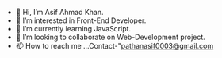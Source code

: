 - 👋 Hi, I’m Asif Ahmad Khan.
- 👀 I’m interested in Front-End Developer.
- 🌱 I’m currently learning JavaScript.
- 💞️ I’m looking to collaborate on Web-Development project.
- 📫 How to reach me ...Contact-"pathanasif0003@gmail.com

<!---
asifkhan03/asifkhan03 is a ✨ special ✨ repository because its `README.md` (this file) appears on your GitHub profile.
You can click the Preview link to take a look at your changes.
--->
